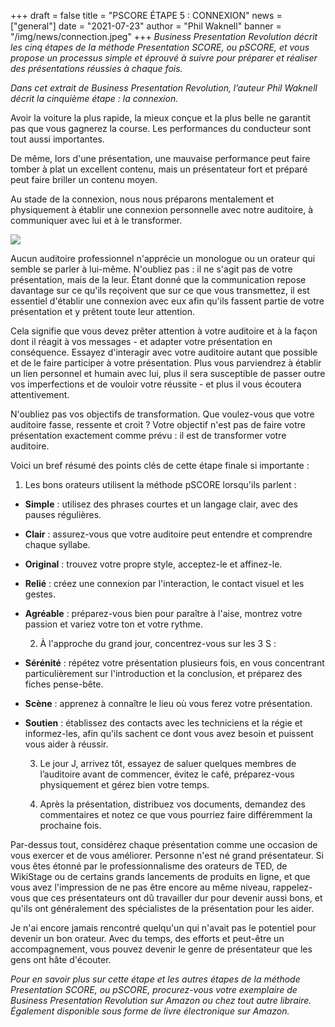 +++
draft = false
title = "PSCORE ÉTAPE 5 : CONNEXION"
news = ["general"]
date = "2021-07-23"
author = "Phil Waknell"
banner = "/img/news/connection.jpeg"
+++
*Business Presentation Revolution décrit les cinq étapes de la méthode Presentation SCORE, ou pSCORE, et vous propose un processus simple et éprouvé à suivre pour préparer et réaliser des présentations réussies à chaque fois.*

*Dans cet extrait de Business Presentation Revolution, l’auteur Phil Waknell décrit la cinquième étape : la connexion.*

Avoir la voiture la plus rapide, la mieux conçue et la plus belle ne garantit pas que vous gagnerez la course. Les performances du conducteur sont tout aussi importantes.

De même, lors d'une présentation, une mauvaise performance peut faire tomber à plat un excellent contenu, mais un présentateur fort et préparé peut faire briller un contenu moyen.

Au stade de la connexion, nous nous préparons mentalement et physiquement à établir une connexion personnelle avec notre auditoire, à communiquer avec lui et à le transformer.

![](/img/news/connection.jpeg)

Aucun auditoire professionnel n'apprécie un monologue ou un orateur qui semble se parler à lui-même. N'oubliez pas : il ne s'agit pas de votre présentation, mais de la leur. Étant donné que la communication repose davantage sur ce qu'ils reçoivent que sur ce que vous transmettez, il est essentiel d'établir une connexion avec eux afin qu'ils fassent partie de votre présentation et y prêtent toute leur attention.

Cela signifie que vous devez prêter attention à votre auditoire et à la façon dont il réagit à vos messages - et adapter votre présentation en conséquence. Essayez d'interagir avec votre auditoire autant que possible et de le faire participer à votre présentation. Plus vous parviendrez à établir un lien personnel et humain avec lui, plus il sera susceptible de passer outre vos imperfections et de vouloir votre réussite - et plus il vous écoutera attentivement.

N'oubliez pas vos objectifs de transformation. Que voulez-vous que votre auditoire fasse, ressente et croit ? Votre objectif n'est pas de faire votre présentation exactement comme prévu : il est de transformer votre auditoire.

Voici un bref résumé des points clés de cette étape finale si importante :

  1. Les bons orateurs utilisent la méthode pSCORE lorsqu'ils parlent :

* **Simple** : utilisez des phrases courtes et un langage clair, avec des pauses régulières.
* **Clair** : assurez-vous que votre auditoire peut entendre et comprendre chaque syllabe.
* **Original** : trouvez votre propre style, acceptez-le et affinez-le.
* **Relié** : créez une connexion par l'interaction, le contact visuel et les gestes.
* **Agréable** : préparez-vous bien pour paraître à l'aise, montrez votre passion et variez votre ton et votre rythme.

  2. À l'approche du grand jour, concentrez-vous sur les 3 S :

* **Sérénité** : répétez votre présentation plusieurs fois, en vous concentrant particulièrement sur l'introduction et la conclusion, et préparez des fiches pense-bête.
* **Scène** : apprenez à connaître le lieu où vous ferez votre présentation.
* **Soutien** : établissez des contacts avec les techniciens et la régie et informez-les, afin qu'ils sachent ce dont vous avez besoin et puissent vous aider à réussir.

  3. Le jour J, arrivez tôt, essayez de saluer quelques membres de l’auditoire avant de commencer, évitez le café, préparez-vous physiquement et gérez bien votre temps.

  4. Après la présentation, distribuez vos documents, demandez des commentaires et notez ce que vous pourriez faire différemment la prochaine fois.

Par-dessus tout, considérez chaque présentation comme une occasion de vous exercer et de vous améliorer. Personne n'est né grand présentateur. Si vous êtes étonné par le professionnalisme des orateurs de TED, de WikiStage ou de certains grands lancements de produits en ligne, et que vous avez l'impression de ne pas être encore au même niveau, rappelez-vous que ces présentateurs ont dû travailler dur pour devenir aussi bons, et qu'ils ont généralement des spécialistes de la présentation pour les aider.

Je n'ai encore jamais rencontré quelqu'un qui n'avait pas le potentiel pour devenir un bon orateur. Avec du temps, des efforts et peut-être un accompagnement, vous pouvez devenir le genre de présentateur que les gens ont hâte d'écouter.  

*Pour en savoir plus sur cette étape et les autres étapes de la méthode Presentation SCORE, ou pSCORE, procurez-vous votre exemplaire de Business Presentation Revolution sur Amazon ou chez tout autre libraire. Également disponible sous forme de livre électronique sur Amazon.*